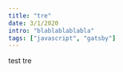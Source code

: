 ```yaml
---
title: "tre"
date: 3/1/2020
intro: "blablablablabla"
tags: ["javascript", "gatsby"]
---
```


test tre
